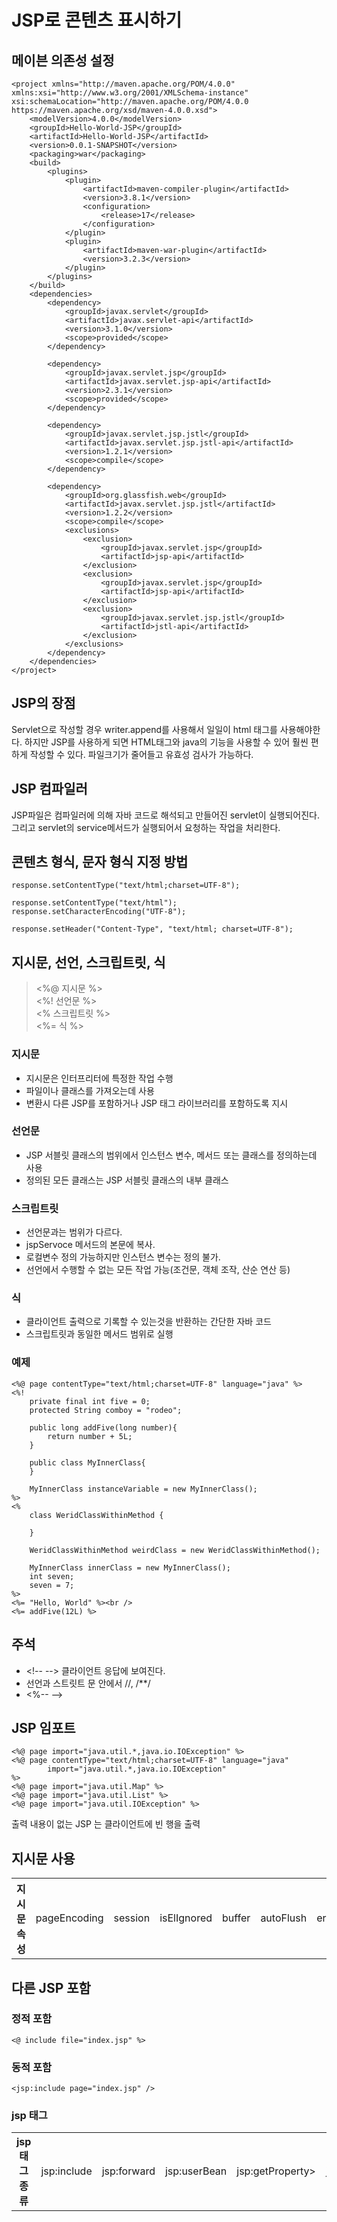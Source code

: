 # JSP로 콘텐츠 표시하기
## 메이븐 의존성 설정
~~~
<project xmlns="http://maven.apache.org/POM/4.0.0" xmlns:xsi="http://www.w3.org/2001/XMLSchema-instance" xsi:schemaLocation="http://maven.apache.org/POM/4.0.0 https://maven.apache.org/xsd/maven-4.0.0.xsd">
	<modelVersion>4.0.0</modelVersion>
	<groupId>Hello-World-JSP</groupId>
	<artifactId>Hello-World-JSP</artifactId>
	<version>0.0.1-SNAPSHOT</version>
	<packaging>war</packaging>
	<build>
		<plugins>
			<plugin>
				<artifactId>maven-compiler-plugin</artifactId>
				<version>3.8.1</version>
				<configuration>
					<release>17</release>
				</configuration>
			</plugin>
			<plugin>
				<artifactId>maven-war-plugin</artifactId>
				<version>3.2.3</version>
			</plugin>
		</plugins>
	</build>
	<dependencies>
		<dependency>
			<groupId>javax.servlet</groupId>
			<artifactId>javax.servlet-api</artifactId>
			<version>3.1.0</version>
			<scope>provided</scope>
		</dependency>
	
		<dependency>
			<groupId>javax.servlet.jsp</groupId>
			<artifactId>javax.servlet.jsp-api</artifactId>
			<version>2.3.1</version>
			<scope>provided</scope>
		</dependency>

		<dependency>
			<groupId>javax.servlet.jsp.jstl</groupId>
			<artifactId>javax.servlet.jsp.jstl-api</artifactId>
			<version>1.2.1</version>
			<scope>compile</scope>
		</dependency>

		<dependency>
			<groupId>org.glassfish.web</groupId>
			<artifactId>javax.servlet.jsp.jstl</artifactId>
			<version>1.2.2</version>
			<scope>compile</scope>
			<exclusions>
				<exclusion>
					<groupId>javax.servlet.jsp</groupId>
					<artifactId>jsp-api</artifactId>
				</exclusion>
				<exclusion>
					<groupId>javax.servlet.jsp</groupId>
					<artifactId>jsp-api</artifactId>
				</exclusion>
				<exclusion>
					<groupId>javax.servlet.jsp.jstl</groupId>
					<artifactId>jstl-api</artifactId>
				</exclusion>
			</exclusions>
		</dependency>
	</dependencies>
</project>
~~~
## JSP의 장점
Servlet으로 작성할 경우 writer.append를 사용해서 일일이 html 태그를 사용해야한다. 하지만 JSP를 사용하게 되면 HTML태그와 java의 기능을 사용할 수 있어 훨씬 편하게 작성할 수 있다.
파일크기가 줄어들고 유효성 검사가 가능하다.
## JSP 컴파일러
JSP파일은 컴파일러에 의해 자바 코드로 해석되고 만들어진 servlet이 실행되어진다. 그리고 servlet의 service메서드가 실행되어서 요청하는 작업을 처리한다.
## 콘텐츠 형식, 문자 형식 지정 방법
```
response.setContentType("text/html;charset=UTF-8");

response.setContentType("text/html");
response.setCharacterEncoding("UTF-8");

response.setHeader("Content-Type", "text/html; charset=UTF-8");
```
## 지시문, 선언, 스크립트릿, 식
> <%@ 지시문 %>   
> <%! 선언문 %>   
> <% 스크립트릿 %>   
> <%= 식 %>   
### 지시문
- 지시문은 인터프리터에 특정한 작업 수행
- 파일이나 클래스를 가져오는데 사용 
- 변환시 다른 JSP를 포함하거나 JSP 태그 라이브러리를 포함하도록 지시
### 선언문
- JSP 서블릿 클래스의 범위에서 인스턴스 변수, 메서드 또는 클래스를 정의하는데 사용
- 정의된 모든 클래스는 JSP 서블릿 클래스의 내부 클래스
### 스크립트릿
- 선언문과는 범위가 다르다.
- jspServoce 메서드의 본문에 복사.
- 로컬변수 정의 가능하지만 인스턴스 변수는 정의 불가.
- 선언에서 수행할 수 없는 모든 작업 가능(조건문, 객체 조작, 산순 연산 등)
### 식 
- 클라이언트 출력으로 기록할 수 있는것을 반환하는 간단한 자바 코드
- 스크립트릿과 동일한 메서드 범위로 실행
### 예제
```
<%@ page contentType="text/html;charset=UTF-8" language="java" %>
<%!
	private final int five = 0;
	protected String comboy = "rodeo";
	
	public long addFive(long number){
		return number + 5L;
	}
	
	public class MyInnerClass{
	}
	
	MyInnerClass instanceVariable = new MyInnerClass();
%>
<%
	class WeridClassWithinMethod {
	
	}

	WeridClassWithinMethod weirdClass = new WeridClassWithinMethod();
	
	MyInnerClass innerClass = new MyInnerClass();
	int seven;
	seven = 7;
%>
<%= "Hello, World" %><br />
<%= addFive(12L) %>
```
## 주석
- \<!-- -->  클라이언트 응답에 보여진다.
- 선언과 스트릿트 문 안에서 //, /**/
- <%-- -->
## JSP 임포트
```
<%@ page import="java.util.*,java.io.IOException" %>
<%@ page contentType="text/html;charset=UTF-8" language="java"
		import="java.util.*,java.io.IOException" 
%>
<%@ page import="java.util.Map" %>
<%@ page import="java.util.List" %>
<%@ page import="java.util.IOException" %>
```
출력 내용이 없는 JSP 는 클라이언트에 빈 행을 출력
## 지시문 사용
<table>
<tr>
	<th>지시문 속성</th>
	<td>pageEncoding</td>
	<td>session</td>
	<td>isElIgnored</td>
	<td>buffer</td>
	<td>autoFlush</td>
	<td>errorPage</td>
	<td>isErrorPage</td>
	<td>isThreadSafe</td>
	<td>extends</td>
</tr>
</table>

## 다른 JSP 포함
### 정적 포함
```
<@ include file="index.jsp" %>
```
### 동적 포함
```
<jsp:include page="index.jsp" />
```
### jsp 태그
<table>
	<tr>
		<th>jsp 태그 종류</th>
		<td>jsp:include</td>
		<td>jsp:forward</td>
		<td>jsp:userBean</td>
		<td>jsp:getProperty></td>
		<td>jsp:setProperty</td>
		<td>jsp:useBean</td>
	</tr>
</table>
